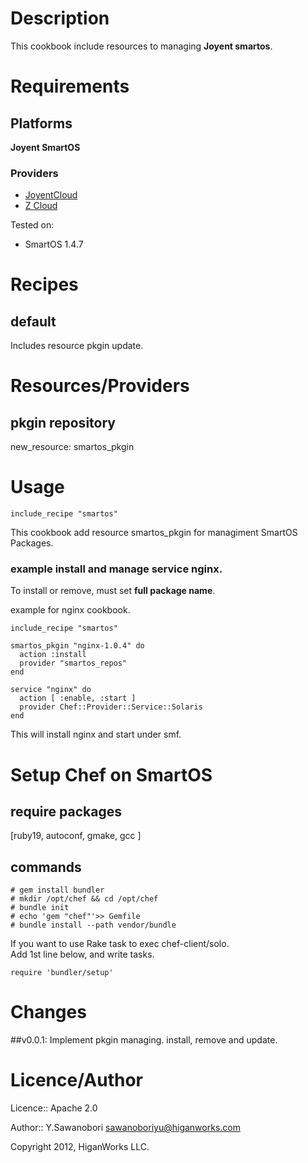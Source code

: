 Description
===========
This cookbook include resources to managing **Joyent smartos**.

Requirements
============
## Platforms
 **Joyent SmartOS**

### Providers
* [JoyentCloud](http://www.joyentcloud.com/)
* [Z Cloud](http://z-cloud.jp/)

Tested on:

* SmartOS 1.4.7

Recipes
=======
## default

Includes resource pkgin update.


Resources/Providers
===================
## pkgin repository

new_resource: smartos_pkgin

Usage
====
    include_recipe "smartos"

This cookbook add resource smartos_pkgin for managiment SmartOS Packages.


### example install and manage service nginx.
To install or remove, must set **full package name**.

example for nginx cookbook.  

    include_recipe "smartos"

    smartos_pkgin "nginx-1.0.4" do
      action :install
      provider "smartos_repos"
    end
    
    service "nginx" do
      action [ :enable, :start ]
      provider Chef::Provider::Service::Solaris
    end

This will install nginx and start under smf.

Setup Chef on SmartOS
====
## require packages
[ruby19, autoconf, gmake, gcc ]

## commands

    # gem install bundler
    # mkdir /opt/chef && cd /opt/chef
    # bundle init
    # echo 'gem "chef"'>> Gemfile
    # bundle install --path vendor/bundle

If you want to use Rake task to exec chef-client/solo.  
Add 1st line below, and write tasks.

    require 'bundler/setup'

Changes
====
##v0.0.1:
Implement pkgin managing. install, remove and update.

Licence/Author
===
Licence:: Apache 2.0

Author:: Y.Sawanobori <sawanoboriyu@higanworks.com>

Copyright 2012, HiganWorks LLC.

